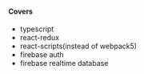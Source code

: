 #### Covers

- typescript
- react-redux
- react-scripts(instead of webpack5)
- firebase auth
- firebase realtime database
